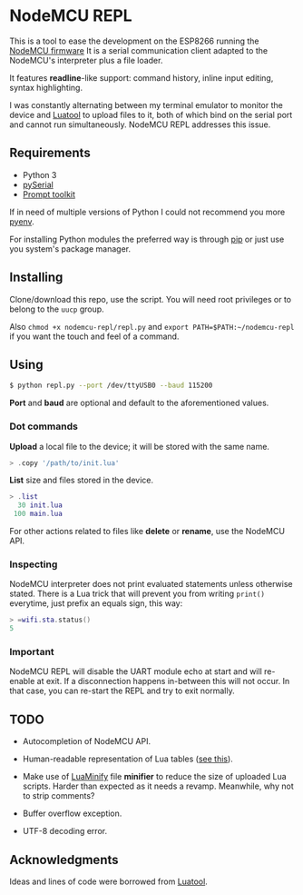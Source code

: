 # NodeMCU REPL

This is a tool to ease the development on the ESP8266 running the
[NodeMCU firmware](https://github.com/nodemcu/nodemcu-firmware)
It is a serial communication client adapted to the NodeMCU's
interpreter plus a file loader.

It features **readline**-like support: command history, inline input editing,
syntax highlighting.

I was constantly alternating between my terminal emulator to monitor the
device and [Luatool](https://github.com/4refr0nt/luatool) to upload files
to it, both of which bind on the serial port and cannot run simultaneously.
NodeMCU REPL addresses this issue.

## Requirements

* Python 3
* [pySerial](https://github.com/pyserial/pyserial)
* [Prompt toolkit](https://github.com/jonathanslenders/python-prompt-toolkit)

If in need of multiple versions of Python I could not recommend
you more [pyenv](https://github.com/pyenv/pyenv).

For installing Python modules the preferred way is through
[pip](https://pip.pypa.io/en/stable) or just use you system's
package manager.

## Installing

Clone/download this repo, use the script. You will need root
privileges or to belong to the `uucp` group.

Also `chmod +x nodemcu-repl/repl.py` and
`export PATH=$PATH:~/nodemcu-repl` if you want the
touch and feel of a command.

## Using

```sh
$ python repl.py --port /dev/ttyUSB0 --baud 115200
```

**Port** and **baud** are optional and default to the aforementioned values.

### Dot commands

**Upload** a local file to the device; it will be stored with the same name.

```lua
> .copy '/path/to/init.lua'
```

**List** size and files stored in the device.

```Lua
> .list
  30 init.lua
 100 main.lua
```

For other actions related to files like **delete** or **rename**,
use the NodeMCU API.

### Inspecting

NodeMCU interpreter does not print evaluated statements unless otherwise
stated. There is a Lua trick that will prevent you from writing `print()`
everytime, just prefix an equals sign, this way:

```lua
> =wifi.sta.status()
5
```

### Important

NodeMCU REPL will disable the UART module echo at start and will re-enable
at exit. If a disconnection happens in-between this will not occur.
In that case, you can re-start the REPL and try to exit normally.

## TODO

* Autocompletion of NodeMCU API.
* Human-readable representation of Lua tables
([see this](http://lua-users.org/wiki/TableSerialization)).
* Make use of [LuaMinify](https://github.com/stravant/LuaMinify)
file **minifier** to reduce the size of uploaded Lua scripts.
Harder than expected as it needs a revamp. Meanwhile, why not to strip
comments?

* Buffer overflow exception.
* UTF-8 decoding error.

## Acknowledgments

Ideas and lines of code were borrowed from
[Luatool](https://github.com/4refr0nt/luatool).

